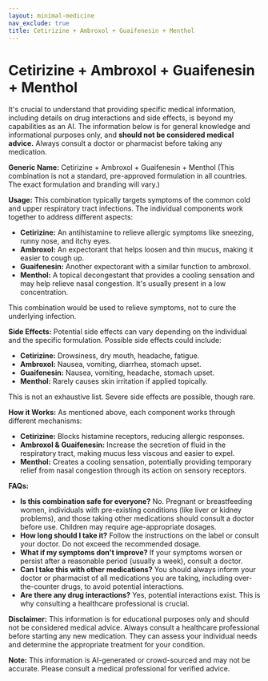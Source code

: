 ```yaml
---
layout: minimal-medicine
nav_exclude: true
title: Cetirizine + Ambroxol + Guaifenesin + Menthol
---
```


# Cetirizine + Ambroxol + Guaifenesin + Menthol

It's crucial to understand that providing specific medical information, including details on drug interactions and side effects, is beyond my capabilities as an AI.  The information below is for general knowledge and informational purposes only, and **should not be considered medical advice.**  Always consult a doctor or pharmacist before taking any medication.

**Generic Name:** Cetirizine + Ambroxol + Guaifenesin + Menthol (This combination is not a standard, pre-approved formulation in all countries. The exact formulation and branding will vary.)

**Usage:** This combination typically targets symptoms of the common cold and upper respiratory tract infections.  The individual components work together to address different aspects:

* **Cetirizine:**  An antihistamine to relieve allergic symptoms like sneezing, runny nose, and itchy eyes.
* **Ambroxol:** An expectorant that helps loosen and thin mucus, making it easier to cough up.
* **Guaifenesin:** Another expectorant with a similar function to ambroxol.
* **Menthol:** A topical decongestant that provides a cooling sensation and may help relieve nasal congestion.  It's usually present in a low concentration.

This combination would be used to relieve symptoms, not to cure the underlying infection.

**Side Effects:** Potential side effects can vary depending on the individual and the specific formulation.  Possible side effects could include:

* **Cetirizine:** Drowsiness, dry mouth, headache, fatigue.
* **Ambroxol:** Nausea, vomiting, diarrhea, stomach upset.
* **Guaifenesin:** Nausea, vomiting, headache, stomach upset.
* **Menthol:**  Rarely causes skin irritation if applied topically.

This is not an exhaustive list.  Severe side effects are possible, though rare.

**How it Works:**  As mentioned above, each component works through different mechanisms:

* **Cetirizine:** Blocks histamine receptors, reducing allergic responses.
* **Ambroxol & Guaifenesin:** Increase the secretion of fluid in the respiratory tract, making mucus less viscous and easier to expel.
* **Menthol:** Creates a cooling sensation, potentially providing temporary relief from nasal congestion through its action on sensory receptors.

**FAQs:**

* **Is this combination safe for everyone?** No.  Pregnant or breastfeeding women, individuals with pre-existing conditions (like liver or kidney problems), and those taking other medications should consult a doctor before use.  Children may require age-appropriate dosages.
* **How long should I take it?** Follow the instructions on the label or consult your doctor.  Do not exceed the recommended dosage.
* **What if my symptoms don't improve?** If your symptoms worsen or persist after a reasonable period (usually a week), consult a doctor.
* **Can I take this with other medications?**  You should always inform your doctor or pharmacist of all medications you are taking, including over-the-counter drugs, to avoid potential interactions.
* **Are there any drug interactions?**  Yes, potential interactions exist.  This is why consulting a healthcare professional is crucial.


**Disclaimer:** This information is for educational purposes only and should not be considered medical advice. Always consult a healthcare professional before starting any new medication.  They can assess your individual needs and determine the appropriate treatment for your condition.


**Note:** This information is AI-generated or crowd-sourced and may not be accurate. Please consult a medical professional for verified advice.